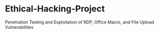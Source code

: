 # Ethical-Hacking-Project
Penetration Testing and Exploitation of RDP, Office Macro, and File Upload Vulnerabilities

